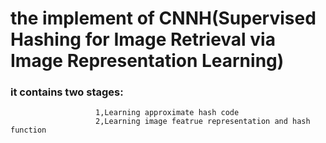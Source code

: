 # the implement of CNNH(Supervised Hashing for Image Retrieval via Image Representation Learning)
### it contains two stages: 
                       1,Learning approximate hash code
                       2,Learning image featrue representation and hash function
          
